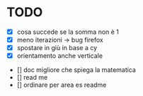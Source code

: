 # TODO

- [x] cosa succede se la somma non è 1
- [x] meno iterazioni -> bug firefox
- [x] spostare in giù in base a cy
- [x] orientamento anche verticale
- [] doc migliore che spiega la matematica
- [] read me
- [] ordinare per area es readme
